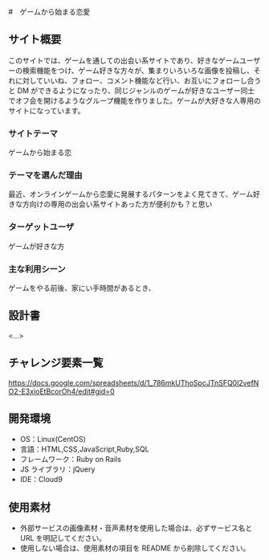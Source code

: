 #　ゲームから始まる恋愛

## サイト概要

このサイトでは、ゲームを通しての出会い系サイトであり、好きなゲームユーザーの検索機能をつけ、ゲーム好きな方々が、集まりいろいろな画像を投稿し、それに対していいね、フォロー、コメント機能など行い、お互いにフォローし合うと DM ができるようになったり、同じジャンルのゲームが好きなユーザー同士でオフ会を開けるようなグループ機能を作りました。ゲームが大好きな人専用のサイトになっています。

### サイトテーマ

ゲームから始まる恋

### テーマを選んだ理由

最近、オンラインゲームから恋愛に発展するパターンをよく見てきて、ゲーム好きな方向けの専用の出会い系サイトあった方が便利かも？と思い

### ターゲットユーザ

ゲームが好きな方

### 主な利用シーン

ゲームをやる前後、家にい手時間があるとき、

## 設計書

<...>

## チャレンジ要素一覧

https://docs.google.com/spreadsheets/d/1_786mkUThoSpcJTnSFQ0l2vefNO2-E3xioEtBcorOh4/edit#gid=0

## 開発環境

- OS：Linux(CentOS)
- 言語：HTML,CSS,JavaScript,Ruby,SQL
- フレームワーク：Ruby on Rails
- JS ライブラリ：jQuery
- IDE：Cloud9

## 使用素材

- 外部サービスの画像素材・音声素材を使用した場合は、必ずサービス名と URL を明記してください。
- 使用しない場合は、使用素材の項目を README から削除してください。
